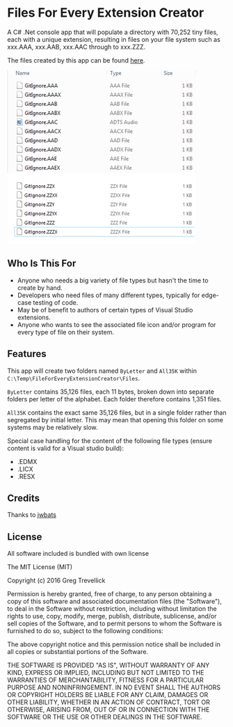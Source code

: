 # Files For Every Extension Creator

A C# .Net console app that will populate a directory with 70,252 tiny files, each with a unique extension, resulting in files on your file system such as xxx.AAA, xxx.AAB, xxx.AAC through to xxx.ZZZ.

The files created by this app can be found [here](https://github.com/GregTrevellick/FilesForEveryExtension).

![File1](winExpl.png)

## Who Is This For
* Anyone who needs a big variety of file types but hasn't the time to create by hand.
* Developers who need files of many different types, typically for edge-case testing of code.
* May be of benefit to authors of certain types of Visual Studio extensions.
* Anyone who wants to see the associated file icon and/or program for every type of file on their system.

## Features

This app will create two folders named <code>ByLetter</code> and <code>All35K</code> within <code>C:\Temp\FileForEveryExtensionCreator\Files</code>. 

<code>ByLetter</code> contains 35,126 files, each 11 bytes, broken down into separate folders per letter of the alphabet. Each folder therefore contains 1,351 files. 

<code>All35K</code> contains the exact same 35,126 files, but in a single folder rather than segregated by initial letter. This may mean that opening this folder on some systems may be relatively slow.

Special case handling for the content of the following file types (ensure content is valid for a Visual studio build):
* .EDMX
* .LICX
* .RESX

## Credits

Thanks to [jwbats](https://github.com/jwbats/EdmxStuff)

## License

All software included is bundled with own license

The MIT License (MIT)

Copyright (c) 2016 Greg Trevellick

Permission is hereby granted, free of charge, to any person obtaining a copy of this software and associated documentation files (the "Software"), to deal in the Software without restriction, including without limitation the rights to use, copy, modify, merge, publish, distribute, sublicense, and/or sell copies of the Software, and to permit persons to whom the Software is furnished to do so, subject to the following conditions:

The above copyright notice and this permission notice shall be included in all copies or substantial portions of the Software.

THE SOFTWARE IS PROVIDED "AS IS", WITHOUT WARRANTY OF ANY KIND, EXPRESS OR IMPLIED, INCLUDING BUT NOT LIMITED TO THE WARRANTIES OF MERCHANTABILITY, FITNESS FOR A PARTICULAR PURPOSE AND NONINFRINGEMENT. IN NO EVENT SHALL THE AUTHORS OR COPYRIGHT HOLDERS BE LIABLE FOR ANY CLAIM, DAMAGES OR OTHER LIABILITY, WHETHER IN AN ACTION OF CONTRACT, TORT OR OTHERWISE, ARISING FROM, OUT OF OR IN CONNECTION WITH THE SOFTWARE OR THE USE OR OTHER DEALINGS IN THE SOFTWARE.

 
  